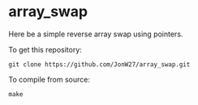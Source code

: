 # array_swap
Here be a simple reverse array swap using pointers.

To get this repository:
```
git clone https://github.com/JonW27/array_swap.git
```
To compile from source:
```
make
```

